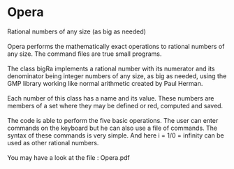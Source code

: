 # Opera
Rational numbers of any size (as big as needed)<br>
<br>
Opera performs the mathematically exact operations to rational numbers of any size. The command files are true small programs.<br>
<br>
The class bigRa implements a rational number with its numerator and its denominator being integer numbers of any size, as big as needed, using the GMP library working like normal arithmetic created by Paul Herman.<br>
<br>
Each number of this class has a name and its value. These numbers are members of a set where they may be defined or red, computed and saved.<br>
<br>
The code is able to perform the five basic operations. The user can enter commands on the keyboard but he can also use a file of commands. The syntax of these commands is very simple. And here i = 1/0 = infinity can be used as other rational numbers.<br>
<br>
You may have a look at the file : Opera.pdf<br>
<br>
